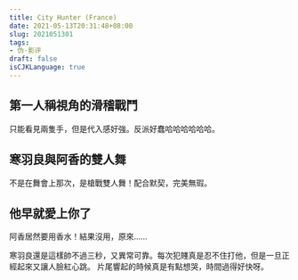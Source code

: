 ```yaml
---
title: City Hunter (France)
date: 2021-05-13T20:31:48+08:00
slug: 2021051301
tags: 
- 伪·影评
draft: false
isCJKLanguage: true
---
```

## 第一人稱視角的滑稽戰鬥
只能看見兩隻手，但是代入感好強。反派好蠢哈哈哈哈哈哈。
## 寒羽良與阿香的雙人舞
不是在舞會上那次，是槍戰雙人舞！配合默契，完美無瑕。
## 他早就愛上你了
阿香居然要用香水！結果沒用，原來……

寒羽良還是這樣帥不過三秒，又異常可靠。每次犯賤真是忍不住打他，但是一旦正經起來又讓人臉紅心跳。
片尾響起的時候真是有點想哭，時間過得好快呀。